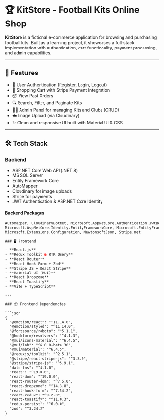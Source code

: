# 🏆 KitStore - Football Kits Online Shop

**KitStore** is a fictional e-commerce application for browsing and purchasing football kits. Built as a learning project, it showcases a full-stack implementation with authentication, cart functionality, payment processing, and admin capabilities.

---

## 🚀 Features

- 🔐 User Authentication (Register, Login, Logout)
- 🛒 Shopping Cart with Stripe Payment Integration
- 📦 View Past Orders
- 🔍 Search, Filter, and Paginate Kits
- 🧑‍💼 Admin Panel for managing Kits and Clubs (CRUD)
- ☁️ Image Upload (via Cloudinary)
- ✨ Clean and responsive UI built with Material UI & CSS

---

## 🛠️ Tech Stack

### Backend
- ASP.NET Core Web API (.NET 8)
- MS SQL Server
- Entity Framework Core
- AutoMapper
- Cloudinary for image uploads
- Stripe for payments
- JWT Authentication & ASP.NET Core Identity

#### Backend Packages
```xml
AutoMapper, CloudinaryDotNet, Microsoft.AspNetCore.Authentication.JwtBearer, 
Microsoft.AspNetCore.Identity.EntityFrameworkCore, Microsoft.EntityFrameworkCore (and tools),
Microsoft.Extensions.Configuration, NewtonsoftJson, Stripe.net

### 🖥️ Frontend

- **React.js**
- **Redux Toolkit & RTK Query**
- **React Router**
- **React Hook Form + Zod**
- **Stripe JS + React Stripe**
- **Material UI (MUI)**
- **React Dropzone**
- **React Toastify**
- **Vite + TypeScript**

---

### 📦 Frontend Dependencies

```json
{
  "@emotion/react": "^11.14.0",
  "@emotion/styled": "^11.14.0",
  "@fontsource/roboto": "^5.1.1",
  "@hookform/resolvers": "^4.1.3",
  "@mui/icons-material": "^6.4.5",
  "@mui/lab": "^6.0.0-beta.30",
  "@mui/material": "^6.4.5",
  "@reduxjs/toolkit": "^2.5.1",
  "@stripe/react-stripe-js": "^3.3.0",
  "@stripe/stripe-js": "^5.9.1",
  "date-fns": "^4.1.0",
  "react": "^19.0.0",
  "react-dom": "^19.0.0",
  "react-router-dom": "^7.5.0",
  "react-dropzone": "^14.3.8",
  "react-hook-form": "^7.54.2",
  "react-redux": "^9.2.0",
  "react-toastify": "^11.0.3",
  "redux-persist": "^6.0.0",
  "zod": "^3.24.2"
}
